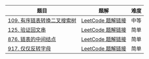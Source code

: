 | 题目                                                         | 题解                                                         | 难度 |
| ------------------------------------------------------------ | ------------------------------------------------------------ | ---- |
| [109. 有序链表转换二叉搜索树](https://leetcode-cn.com/problems/convert-sorted-list-to-binary-search-tree/) | [LeetCode 题解链接](../题解/双指针/109.%20有序链表转换二叉搜索树.md) | 中等 |
| [125. 验证回文串](https://leetcode-cn.com/problems/valid-palindrome/) | [LeetCode 题解链接](../题解/双指针/125.%20验证回文串.md) | 简单 |
| [876. 链表的中间结点](https://leetcode-cn.com/problems/middle-of-the-linked-list/) | [LeetCode 题解链接](../题解/双指针/876.%20链表的中间结点.md) | 简单 |
| [917. 仅仅反转字母](https://leetcode-cn.com/problems/reverse-only-letters/) | [LeetCode 题解链接](../题解/双指针/917.%20仅仅反转字母.md) | 简单 |

